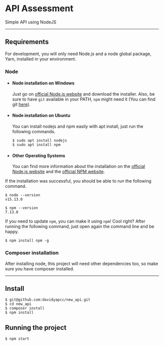 # API Assessment

Simple API using NodeJS

---
## Requirements

For development, you will only need Node.js and a node global package, Yarn, installed in your environment.

### Node
- #### Node installation on Windows

  Just go on [official Node.js website](https://nodejs.org/) and download the installer.
Also, be sure to have `git` available in your PATH, `npm` might need it (You can find git [here](https://git-scm.com/)).

- #### Node installation on Ubuntu

  You can install nodejs and npm easily with apt install, just run the following commands.

      $ sudo apt install nodejs
      $ sudo apt install npm

- #### Other Operating Systems
  You can find more information about the installation on the [official Node.js website](https://nodejs.org/) and the [official NPM website](https://npmjs.org/).

If the installation was successful, you should be able to run the following command.

    $ node --version
    v15.13.0

    $ npm --version
    7.13.0

If you need to update `npm`, you can make it using `npm`! Cool right? After running the following command, just open again the command line and be happy.

    $ npm install npm -g

###
### Composer installation
  After installing node, this project will need other dependencies too, so make sure you have composer installed.

---

## Install

    $ git@github.com:davidyapcc/new_api.git
    $ cd new_api
    $ composer install
    $ npm install

## Running the project

    $ npm start

